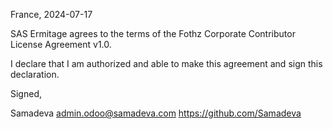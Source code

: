 France, 2024-07-17

SAS Ermitage agrees to the terms of the Fothz Corporate Contributor License
Agreement v1.0.

I declare that I am authorized and able to make this agreement and sign this
declaration.

Signed,

Samadeva admin.odoo@samadeva.com https://github.com/Samadeva